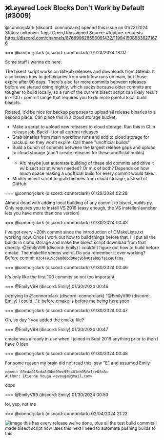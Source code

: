 ## ❌Layered Lock Blocks Don't Work by Default (#3009)
@connorjclark (discord: connorclark) opened this issue on 01/23/2024
Status: unknown
Tags: Open,Unassigned
Source: #feature-requests https://discord.com/channels/876899628556091432/1199415085836271676


=== @connorjclark (discord: connorclark) 01/23/2024 18:07

Some stuff I wanna do here.

The bisect script works on GitHub releases and downloads from GitHub. It also knows how to get binaries from workflow runs on main, but those expire after 90 days. There's also far more commits between releases before we started doing nightly, which sucks because older commits are tougher to build locally, so a run of the current bisect script can likely result in ~100+ commit range that requires you to do more painful local build bisects.

Related, it'd be nice for backup purposes to upload all release binaries to a second place. Can place this in a cloud storage bucket.

* Make a script to upload new releases to cloud storage. Run this in CI in release job. Backfill for all current releases
* Grab binaries from main workflow runs and add to cloud storage for backup, so they won't expire. Call these "unofficial builds"
* Build a bunch of commits between the largest release gaps and upload to cloud storage (don't create releases for these unofficial builds)
* * Alt: maybe just automate building of these old commits and drive it w/ bisect script when needed? Or mix of both? Depends on how much space      making a unofficial build for every commit would take...
* Modify bisect script to grab binaries from cloud storage, instead of GitHub

=== @connorjclark (discord: connorclark) 01/29/2024 02:28

Almost done with adding local building of any commit to bisect_builds.py. Only requires you to install VS 2019 (easy enough, the VS installer/launcher lets you have more than one version)

=== @connorjclark (discord: connorclark) 01/30/2024 00:43

I've got every ~20th commit since the introduction of CMakeLists.txt working now. Once I work out how to build things before that, I'll put all the builds in cloud storage and make the bisect script download from that directly.
@EmilyV99 (discord: Emily) I couldn't figure out how to build before cmake. The makefile seems weird. Do you remember it ever working? Before commit `03c4a915cda8d0bd00ec95b401eb95fa1ce8fc8a`

=== @connorjclark (discord: connorclark) 01/30/2024 00:46

It's only like the first 100 commits so not too important.

=== @EmilyV99 (discord: Emily) 01/30/2024 00:46

(replying to @connorjclark (discord: connorclark) "@EmilyV99 (discord: Emily) I could…"): before cmake is before me being here sooo

=== @connorjclark (discord: connorclark) 01/30/2024 00:47

Oh, so  day 1 you added the cmake file?

=== @EmilyV99 (discord: Emily) 01/30/2024 00:47

cmake was already in use when I joined
in Sept 2018
anything prior to then I have 0 idea

=== @connorjclark (discord: connorclark) 01/30/2024 00:48

For some reason my brain did not read this, saw "E" and assumed Emily

```
commit 03c4a915cda8d0bd00ec95b401eb95fa1ce8fc8a
Author: Etienne Vouga <evouga@gmail.com>
```
oops

=== @EmilyV99 (discord: Emily) 01/30/2024 00:50

lol, yep, not me

=== @connorjclark (discord: connorclark) 02/04/2024 21:22


![image](https://cdn.discordapp.com/attachments/1199415085836271676/1203812978005246003/image.png?ex=65e4ea33&is=65d27533&hm=7c01e9874d732934b974b19b663a906fc6debf93d23a9e654ba387fcac9702db&)
this has every release we've done, plus all the test build commits I made
bisect script now uses this
next I need to automate pushing builds to this
